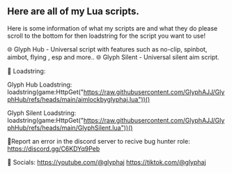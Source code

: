 ## Here are all of my Lua scripts.

Here is some information of what my scripts are and what they do please scroll to the bottom for then loadstring for the script you want to use!

🌐 Glyph Hub - Universal script with features such as no-clip, spinbot, aimbot, flying , esp and more..
🌐 Glyph Silent - Universal silent aim script.

📜 Loadstring:

Glyph Hub Loadstring:
loadstring(game:HttpGet("https://raw.githubusercontent.com/GlyphAJJ/GlyphHub/refs/heads/main/aimlockbyglyphaj.lua"))()

Glyph Silent Loadstring:
loadstring(game:HttpGet("https://raw.githubusercontent.com/GlyphAJJ/GlyphHub/refs/heads/main/GlyphSilent.lua"))()


👾Report an error in the discord server to recive bug hunter role: https://discord.gg/C6KDYq9Peb

📱 Socials:
https://youtube.com/@glyphaj
https://tiktok.com/@glyphaj
